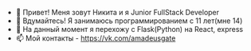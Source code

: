 - 👋 Привет! Меня зовут Никита и я Junior FullStack Developer
- 👀 Вдумайтесь! Я занимаюсь программированием с 11 лет(мне 14)
- 🌱 На данный момент я перехожу с Flask(Python) на React, express
- 📫 Мой контакты - https://vk.com/amadeusgate

<!---
SatellaDeveloper/SatellaDeveloper is a ✨ special ✨ repository because its `README.md` (this file) appears on your GitHub profile.
You can click the Preview link to take a look at your changes.
--->
